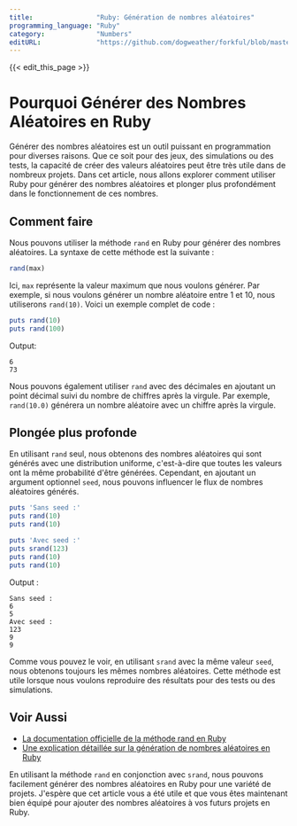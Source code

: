 ```yaml
---
title:                "Ruby: Génération de nombres aléatoires"
programming_language: "Ruby"
category:             "Numbers"
editURL:              "https://github.com/dogweather/forkful/blob/master/content/fr/ruby/generating-random-numbers.md"
---
```


{{< edit_this_page >}}

# Pourquoi Générer des Nombres Aléatoires en Ruby

Générer des nombres aléatoires est un outil puissant en programmation pour diverses raisons. Que ce soit pour des jeux, des simulations ou des tests, la capacité de créer des valeurs aléatoires peut être très utile dans de nombreux projets. Dans cet article, nous allons explorer comment utiliser Ruby pour générer des nombres aléatoires et plonger plus profondément dans le fonctionnement de ces nombres.

## Comment faire
Nous pouvons utiliser la méthode `rand` en Ruby pour générer des nombres aléatoires. La syntaxe de cette méthode est la suivante :

```Ruby
rand(max)
```

Ici, `max` représente la valeur maximum que nous voulons générer. Par exemple, si nous voulons générer un nombre aléatoire entre 1 et 10, nous utiliserons `rand(10)`. Voici un exemple complet de code :

```Ruby
puts rand(10)
puts rand(100)
```

Output:
```
6
73
```

Nous pouvons également utiliser `rand` avec des décimales en ajoutant un point décimal suivi du nombre de chiffres après la virgule. Par exemple, `rand(10.0)` générera un nombre aléatoire avec un chiffre après la virgule.

## Plongée plus profonde
En utilisant `rand` seul, nous obtenons des nombres aléatoires qui sont générés avec une distribution uniforme, c'est-à-dire que toutes les valeurs ont la même probabilité d'être générées. Cependant, en ajoutant un argument optionnel `seed`, nous pouvons influencer le flux de nombres aléatoires générés.

```Ruby
puts 'Sans seed :'
puts rand(10)
puts rand(10)

puts 'Avec seed :'
puts srand(123)
puts rand(10)
puts rand(10)
```

Output :
```
Sans seed :
6
5
Avec seed :
123
9
9
```

Comme vous pouvez le voir, en utilisant `srand` avec la même valeur `seed`, nous obtenons toujours les mêmes nombres aléatoires. Cette méthode est utile lorsque nous voulons reproduire des résultats pour des tests ou des simulations.

## Voir Aussi
- [La documentation officielle de la méthode rand en Ruby](https://ruby-doc.org/core-2.6/Kernel.html#method-i-rand)
- [Une explication détaillée sur la génération de nombres aléatoires en Ruby](https://www.sitepoint.com/random-numbers-in-ruby-an-overview/)

En utilisant la méthode `rand` en conjonction avec `srand`, nous pouvons facilement générer des nombres aléatoires en Ruby pour une variété de projets. J'espère que cet article vous a été utile et que vous êtes maintenant bien équipé pour ajouter des nombres aléatoires à vos futurs projets en Ruby.